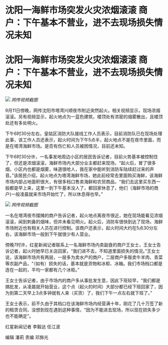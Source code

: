 # 沈阳一海鲜市场突发火灾浓烟滚滚 商户：下午基本不营业，进不去现场损失情况未知

# 沈阳一海鲜市场突发火灾浓烟滚滚 商户：下午基本不营业，进不去现场损失情况未知

![](https://inews.gtimg.com/om_bt/OfcKtEkq-r2fCHTdjO3v8H0s2QJHmxJmM6-jWOzuyokMYAA/1000)
_网传视频截图_

9月11日傍晚，网传沈阳市塔湾兴顺夜市附近突然起火。相关视频显示，现场浓烟滚滚。另有视频显示，起火地点为一蓝色建筑，楼顶处有浓密的烟雾散出，且楼顶处还有多处明火。

下午6时30分左右，皇姑区消防大队接线工作人员表示，目前消防队已在现场处理此事，该工作人员还表示，起火时间为下午5点半，起火地点不是在夜市里面，而是在塔湾海鲜市场。是否有伤亡和人员被困情况，目前还未知。

下午6时30分许，一名事发地周边小区的居民告诉记者，目前火势基本被控制住了，但还是浓烟滚滚，海鲜市场内大部分业主都赶来现场，“起火后，冒了很多烟，小区内也都是烟雾，味道很呛人，我在家中能听到消防车陆续赶过来的声音。”该居民介绍，起火地点为塔湾海鲜市场，她此前经常去里面购买海鲜，该海鲜市场内部占地面积很大，有很多档口售卖海鲜和农贸商品，“我们去这里买东西一般都是早上来，这里一到下午基本没人了，都回家休息了，他们（海鲜市场的商户)一般凌晨就来市场开始忙了，所以休息得也早。”

![](https://inews.gtimg.com/om_bt/OIExRA4XlBUZE2hmhAuZcZfgrm2DJvBCcTUqZ6SAnMLSUAA/1000)
_网传视频截图_

一名在塔湾夜市摆摊的商户告诉记者，起火地点离夜市很近，她在现场能看见浓烟滚滚，闻到刺鼻的烟味，但并未看见明火。起火后，消防车很快到达了现场，海鲜市场附近也有相关人员在进行控制。该商户还表示，起火时间大约在5点30分左右，该海鲜市场一般到下午就很少有人营业。

傍晚7时许，红星新闻记者联系上一名海鲜市场内卖副食的商户王女士，王女士告诉记者，起火时她早已关店回家，“我们进不去，不知道里面损失的情况。”王女士说，该海鲜市场共有两层，一层多为卖水产的商户，二层商户多贩卖牛羊肉、青菜等农副产品，“（如有）损失的话，基本就是货物和冰柜、冰箱。我们市场档口都是连在一起的，平均一家都有几个冰柜。”

王女士告诉记者，由于市场内的商户多从事批发生意，因此下班较早，“我们都是搞批发，从凌晨就开始营业，这个点（起火的时间）大部分都已经下班回家了，因为到第二天早上3点多钟就有人来（买货）了，我们下午一点左右就下班了。”

王女士表示，前不久由于其档口在该海鲜市场内经营满十年，刚花了几十万签了新的租赁合同，没想到现在遇到这种事情，“因为不能进去现场，所以现在损失多少也不能确定”。

红星新闻记者 李毅达 任江波

编辑 潘莉 责编 邓旆光


